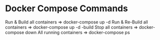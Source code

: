 # Docker Compose Commands
Run & Build all containers      => docker-compose up -d
Run & Re-Build all containers   => docker-compose up -d -build
Stop all containers             => docker-compose down
All running containers          => docker-compose ps 